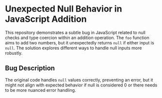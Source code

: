 # Unexpected Null Behavior in JavaScript Addition

This repository demonstrates a subtle bug in JavaScript related to null checks and type coercion within an addition operation. The `foo` function aims to add two numbers, but it unexpectedly returns `null` if either input is `null`.  The solution explores different ways to handle null inputs more robustly.

## Bug Description
The original code handles `null` values correctly, preventing an error, but it might not align with expected behavior if null is considered 0 or there needs to be more nuanced error handling.